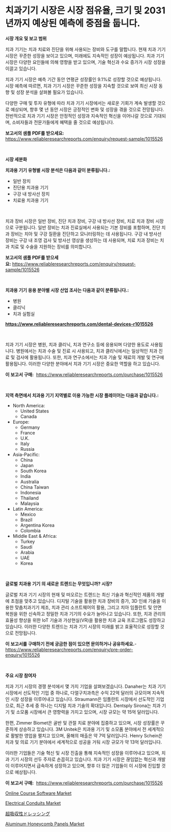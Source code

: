 <p><h1>치과기기 시장은 시장 점유율, 크기 및 2031년까지 예상된 예측에 중점을 둡니다.</h1></p><p><strong>시장 개요 및 보고 범위</strong></p>
<p><p>치과 기기는 치과 치료와 진단을 위해 사용되는 장비와 도구를 말합니다. 현재 치과 기기 시장은 꾸준한 성장을 보이고 있으며, 미래에도 지속적인 성장이 예상됩니다. 치과 기기 시장은 다양한 요인들에 의해 영향을 받고 있으며, 기술 혁신과 수요 증가가 시장 성장을 이끌고 있습니다.</p><p>치과 기기 시장은 예측 기간 동안 연평균 성장률인 9.1%로 성장할 것으로 예상됩니다. 시장 예측에 따르면, 치과 기기 시장은 꾸준한 성장을 지속할 것으로 보여 최신 시장 동향 및 성장 분석을 살펴볼 필요가 있습니다.</p><p>다양한 구매 및 투자 유형에 따라 치과 기기 시장에서는 새로운 기회가 계속 발생할 것으로 예상되며, 향후 몇 년 동안 시장은 긍정적인 변화 및 성장을 겪을 것으로 전망됩니다. 전반적으로 치과 기기 시장은 안정적인 성장과 지속적인 혁신을 이어나갈 것으로 기대되며, 소비자들과 전문가들에게 혜택을 줄 것으로 예상됩니다.</p></p>
<p><strong>보고서의 샘플 PDF를 받으세요:</strong> <a href="https://www.reliableresearchreports.com/enquiry/request-sample/1015526">https://www.reliableresearchreports.com/enquiry/request-sample/1015526</a></p>
<p>&nbsp;</p>
<p><strong>시장 세분화</strong></p>
<p><strong>치과용 기기 유형별 시장 분석은 다음과 같이 분류됩니다.:</strong></p>
<p><ul><li>일반 장치</li><li>진단용 치과용 기기</li><li>구강 내 방사선 장치</li><li>치료용 치과용 기기</li></ul></p>
<p>&nbsp;</p>
<p><p>치과 장비 시장은 일반 장비, 진단 치과 장비, 구강 내 방사선 장비, 치료 치과 장비 시장으로 구분됩니다. 일반 장비는 치과 진료실에서 사용되는 기본 장비를 포함하며, 진단 치과 장비는 치아 및 구강 질환을 진단하고 모니터링하는 데 사용됩니다. 구강 내 방사선 장비는 구강 내 조영 검사 및 방사선 영상을 생성하는 데 사용되며, 치료 치과 장비는 치과 치료 및 수술을 지원하는 장비를 의미합니다.</p></p>
<p><strong>보고서의 샘플 PDF를 받으세요:</strong>&nbsp;<a href="https://www.reliableresearchreports.com/enquiry/request-sample/1015526">https://www.reliableresearchreports.com/enquiry/request-sample/1015526</a></p>
<p>&nbsp;</p>
<p><strong> 치과용 기기 응용 분야별 시장 산업 조사는 다음과 같이 분류됩니다.:</strong></p>
<p><ul><li>병원</li><li>클리닉</li><li>치과 실험실</li></ul></p>
<p><strong><a href="https://www.reliableresearchreports.com/dental-devices-r1015526">https://www.reliableresearchreports.com/dental-devices-r1015526</a></strong></p>
<p>&nbsp;</p>
<p><p>치과 기기 시장은 병원, 치과 클리닉, 치과 연구소 등에 응용되며 다양한 용도로 사용됩니다. 병원에서는 치과 수술 및 진료 시 사용되고, 치과 클리닉에서는 일상적인 치과 진료 및 검사에 활용됩니다. 또한, 치과 연구소에서는 치과 기술 및 재료의 개발 및 연구에 활용됩니다. 이러한 다양한 분야에서 치과 기기 시장은 중요한 역할을 하고 있습니다.</p></p>
<p><strong>이 보고서 구매:</strong>&nbsp; <a href="https://www.reliableresearchreports.com/purchase/1015526">https://www.reliableresearchreports.com/purchase/1015526</a></p>
<p>&nbsp;</p>
<p><strong>지역 측면에서 치과용 기기 지역별로 이용 가능한 시장 플레이어는 다음과 같습니다.:</strong></p>
<p><ul>
    <li>
        North America:
        <ul>
            <li>United States</li>
            <li>Canada</li>
        </ul>
    </li>
    <li>
        Europe:
        <ul>
            <li>Germany</li>
            <li>France</li>
            <li>U.K.</li>
            <li>Italy</li>
            <li>Russia</li>
        </ul>
    </li>
    <li>
        Asia-Pacific:
        <ul>
            <li>China</li>
            <li>Japan</li>
            <li>South Korea</li>
            <li>India</li>
            <li>Australia</li>
            <li>China Taiwan</li>
            <li>Indonesia</li>
            <li>Thailand</li>
            <li>Malaysia</li>
        </ul>
    </li>
    <li>
        Latin America:
        <ul>
            <li>Mexico</li>
            <li>Brazil</li>
            <li>Argentina Korea</li>
            <li>Colombia</li>
        </ul>
    </li>
    <li>
        Middle East & Africa:
        <ul>
            <li>Turkey</li>
            <li>Saudi</li>
            <li>Arabia</li>
            <li>UAE</li>
            <li>Korea</li>
        </ul>
    </li>
    </ul></p>
<p>&nbsp;</p>
<p><strong>글로벌 치과용 기기 의 새로운 트렌드는 무엇입니까? 시장?</strong></p>
<p><p>글로벌 치과 기기 시장의 현재 및 떠오르는 트렌드는 최신 기술과 혁신적인 제품의 개발에 초점을 맞추고 있습니다. 디지털 기술을 활용한 치과 장비의 증가, 3D 인쇄 기술을 이용한 맞춤치과기기 제조, 치과 관리 소프트웨어의 활용, 그리고 치아 임플란트 및 안면 복원을 위한 신속하고 정밀한 치과 기기의 수요가 늘어나고 있습니다. 또한, 치과 관리의 효율성 향상을 위한 IoT 기술과 가상현실(VR)을 활용한 치과 교육 프로그램도 성장하고 있습니다. 이러한 다양한 트렌드는 치과 기기 시장의 미래를 밝고 효율적으로 성장할 것으로 전망됩니다.</p></p>
<p><strong>이 보고서를 구매하기 전에 궁금한 점이 있으면 문의하거나 공유하세요.</strong>- <a href="https://www.reliableresearchreports.com/enquiry/pre-order-enquiry/1015526">https://www.reliableresearchreports.com/enquiry/pre-order-enquiry/1015526</a></p>
<p>&nbsp;</p>
<p><strong>주요 시장 참여자</strong></p>
<p><p>치과 기기 시장의 경쟁 분석에서 몇 가지 기업을 살펴보겠습니다. Danaher는 치과 기기 시장에서 선도적인 기업 중 하나로, 다얼구치과측은 수익 22억 달러의 규모이며 지속적인 시장 성장을 이루어내고 있습니다. Straumann은 임플란트 시장에서 선도적인 기업으로, 최근 추세 중 하나는 디지털 치과 기술의 확대입니다. Dentsply Sirona는 치과 기기 및 소모품 시장에서 큰 영향력을 가지고 있으며, 시장 규모는 약 15억 달러입니다.</p><p>한편, Zimmer Biomet은 골반 및 관절 치료 분야에 집중하고 있으며, 시장 성장률은 꾸준하게 상승하고 있습니다. 3M Unitek은 치과용 기기 및 소모품 분야에서 전 세계적으로 활발한 영업을 펼치고 있으며, 올해의 매출은 약 7억 달러입니다. Henry Schein은 치과 및 의료 기기 분야에서 세계적으로 성공을 거둬 시장 규모가 약 13억 달러입니다.</p><p>이러한 기업들은 기술 혁신 및 시장 진출을 통해 지속적인 성장을 이루어내고 있으며, 치과 기기 시장의 선두 주자로 손꼽히고 있습니다. 치과 기기 시장은 끊임없는 혁신과 개발이 이루어지면서 급속하게 성장하고 있으며, 향후 더 많은 기업들이 이 시장에 진입할 것으로 예상됩니다.</p></p>
<p><strong>이 보고서 구매:</strong>&nbsp;&nbsp;<a href="https://www.reliableresearchreports.com/purchase/1015526">https://www.reliableresearchreports.com/purchase/1015526</a></p>
<p><p><a href="https://github.com/dimitrishawkinswaynenp91rgz/Market-Research-Report-List-2/blob/main/online-course-software-market.md">Online Course Software Market</a></p><p><a href="https://www.linkedin.com/pulse/electrical-conduits-market-provides-detailed-segmentation-based-das6e?trackingId=UsW3AmZqOSoU%2BL%2Fm1Ndu%2BQ%3D%3D">Electrical Conduits Market</a></p><p><a href="https://github.com/luffiazaza/Market-Research-Report-List-1/blob/main/906744936939.md">超吸収性ドレッシング</a></p><p><a href="https://www.linkedin.com/pulse/aluminum-honeycomb-panels-market-size-furnishes-valuable-information-efswe?trackingId=pcRhwv5ZId%2BbMDL6Fc66jg%3D%3D">Aluminum Honeycomb Panels Market</a></p></p>